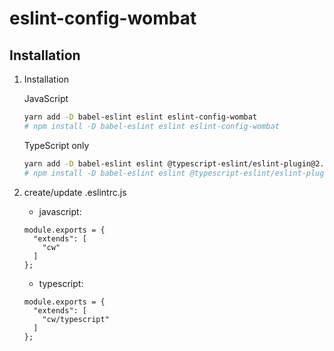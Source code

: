 eslint-config-wombat
================

## Installation
1. Installation


    JavaScript
    ```bash
    yarn add -D babel-eslint eslint eslint-config-wombat
    # npm install -D babel-eslint eslint eslint-config-wombat
    ```

    
    TypeScript only 
    ```bash
    yarn add -D babel-eslint eslint @typescript-eslint/eslint-plugin@2.8.0 @typescript-eslint/parser@2.8.0 eslint-config-wombat
    # npm install -D babel-eslint eslint @typescript-eslint/eslint-plugin@2.8.0 @typescript-eslint/parser@2.8.0 eslint-config-wombat

    ```
    
2. create/update .eslintrc.js
    * javascript:
    ```JS
    module.exports = {
      "extends": [
        "cw"
      ]
    };

    ```
    * typescript:
    ```JS
    module.exports = {
      "extends": [
        "cw/typescript"
      ]
    };

    ```
